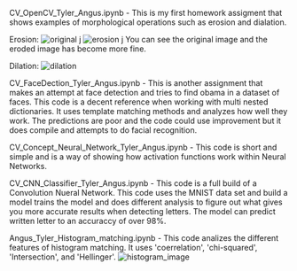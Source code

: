 CV_OpenCV_Tyler_Angus.ipynb - This is my first homework assigment that shows examples of morphological operations such as erosion and dialation. 

Erosion:
![original j](https://user-images.githubusercontent.com/40275175/101941791-b824e380-3ba5-11eb-80a7-2f3b715c0d73.png)
![erosion j](https://user-images.githubusercontent.com/40275175/101941847-cd017700-3ba5-11eb-9ce9-de36fe22fc8e.png)
You can see the original image and the eroded image has become more fine.

Dilation:
![dilation](https://user-images.githubusercontent.com/40275175/101941975-01753300-3ba6-11eb-88d5-04e213574840.png)



CV_FaceDection_Tyler_Angus.ipynb - This is another assignment that makes an attempt at face detection and tries to find obama in a dataset of faces.
This code is a decent reference when working with multi nested dictionaries. It uses template matching methods and analyzes how well they work. 
The predictions are poor and the code could use improvement but it does compile and attempts to do facial recognition.

CV_Concept_Neural_Network_Tyler_Angus.ipynb - This code is short and simple and is a way of showing how activation functions work within Neural Networks.

CV_CNN_Classifier_Tyler_Angus.ipynb - This code is a full build of a Convolution Nueral Network. 
This code uses the MNIST data set and build a model trains the model and does different analysis to figure out what gives you more accurate results when detecting letters. 
The model can predict written letter to an accuraccy of over 98%.

Angus_Tyler_Histogram_matching.ipynb - This code analizes the different features of histogram matching. It uses 'coerrelation', 'chi-squared', 'Intersection', and 'Hellinger'.
![histogram_image](https://user-images.githubusercontent.com/40275175/101941467-42207c80-3ba5-11eb-8cec-3d7ac1d5e670.JPG)
